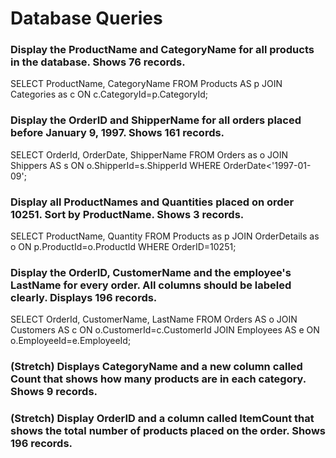 # Database Queries

### Display the ProductName and CategoryName for all products in the database. Shows 76 records.

SELECT ProductName, CategoryName FROM Products AS p
JOIN Categories as c ON c.CategoryId=p.CategoryId;

### Display the OrderID and ShipperName for all orders placed before January 9, 1997. Shows 161 records.

SELECT OrderId, OrderDate, ShipperName FROM Orders as o
JOIN Shippers AS s ON o.ShipperId=s.ShipperId
WHERE OrderDate<'1997-01-09';

### Display all ProductNames and Quantities placed on order 10251. Sort by ProductName. Shows 3 records.

SELECT ProductName, Quantity FROM Products as p
JOIN OrderDetails as o ON p.ProductId=o.ProductId
WHERE OrderID=10251;


### Display the OrderID, CustomerName and the employee's LastName for every order. All columns should be labeled clearly. Displays 196 records.

SELECT OrderId, CustomerName, LastName FROM Orders AS o
JOIN Customers AS c ON o.CustomerId=c.CustomerId
JOIN Employees AS e ON o.EmployeeId=e.EmployeeId;

### (Stretch)  Displays CategoryName and a new column called Count that shows how many products are in each category. Shows 9 records.

### (Stretch) Display OrderID and a  column called ItemCount that shows the total number of products placed on the order. Shows 196 records. 